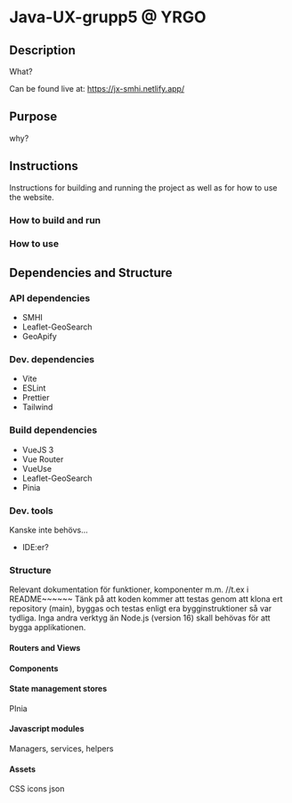 # Java-UX-grupp5 @ YRGO

## Description

What?

Can be found live at:
https://jx-smhi.netlify.app/

## Purpose

why?

## Instructions

Instructions for building and running the project as well as for how to use the website.

### How to build and run

### How to use

## Dependencies and Structure

### API dependencies

- SMHI
- Leaflet-GeoSearch
- GeoApify 

### Dev. dependencies
- Vite
- ESLint
- Prettier
- Tailwind

### Build dependencies
- VueJS 3
- Vue Router
- VueUse
- Leaflet-GeoSearch
- Pinia

### Dev. tools
Kanske inte behövs...
- IDE:er?

### Structure

Relevant dokumentation för funktioner, komponenter m.m. //t.ex i README~~~~~~
Tänk på att koden kommer att testas genom att klona ert repository (main), byggas och testas enligt
era bygginstruktioner så var tydliga. Inga andra verktyg än Node.js (version 16) skall behövas för att
bygga applikationen.


#### Routers and Views

#### Components

#### State management stores
PInia
#### Javascript modules
Managers, services, helpers

#### Assets
CSS
icons
json











